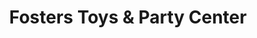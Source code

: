 ---
title: "Fosters Toys & Party Center"
url: /doylestown/fosters-toys-and-party-center/
shop: toys
---